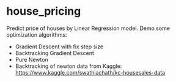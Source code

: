# house_pricing
Predict price of houses by Linear Regression model.
Demo some optimization algorithms: 
- Gradient Descent with fix step size
- Backtracking Gradient Descent
- Pure Newton
- Backtracking of newton
data from Kaggle: https://www.kaggle.com/swathiachath/kc-housesales-data
